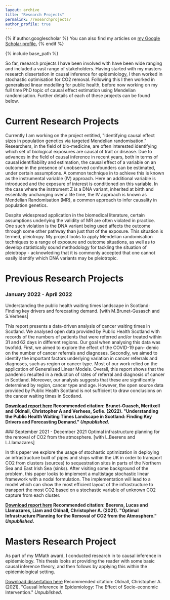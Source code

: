 ```yaml
---
layout: archive
title: "Research Projects"
permalink: /researchprojects/
author_profile: true
---
```


{% if author.googlescholar %}
  You can also find my articles on <u><a href="{{author.googlescholar}}">my Google Scholar profile</a>.</u>
{% endif %}

{% include base_path %}

So far, research projects I have been involved with have been wide ranging and included a vast range of stakeholders. Having started with my masters research dissertation in causal inference for epidemiology, I then worked in stochastic optimisation for CO2 removal. Following this I then worked in generalised linear modelling for public health, before now working on my full time PhD topic of causal effect estimation using Mendelian randomisation. Further details of each of these projects can be found below.

Current Research Projects
====

Currently I am working on the project entitled, "Identifying causal effect sizes in population genetics via targeted Mendelian randomisation." Researchers, in the field of bio-medicine, are often interested identifying which set of biological exposures are causal of trait or disease. Due to advances in the field of causal inference in recent years, both in terms of causal identifiability and estimation, the causal effect of a variable on an outcome in the presence of unobserved confounders can be estimated, under certain assumptions. A common technique in to achieve this is known as the instrumental variable (IV) approach. Here an additional variable is introduced and the exposure of interest is conditioned on this variable. In the case where the instrument Z is a DNA variant, inherited at birth and essentially unchanging over a life time, the IV approach is known as Mendelian Randomisation (MR), a common approach to infer causality in population genetics. 

Despite widespread application in the biomedical literature, certain assumptions underlying the validity of MR are often violated in practice. One such violation is the DNA variant being used affects the outcome through some other pathway than just that of the exposure. This situation is termed, pleiotropy. My project looks to apply Mendelian randomisation techniques to a range of exposure and outcome situations, as well as to develop statistically sound methodology for tackling the situation of pleiotropy - acknowleding that it is commonly accepted that one cannot easily identify which DNA variants may be pleiotropic.

Previous Research Projects
====
### January 2022 - April 2022
Understanding the public health waiting times landscape in Scotland: Finding key drivers and forecasting demand. 
[with M.Brunet-Gusasch and S.Verhees]

This report presents a data-driven analysis of cancer waiting times in Scotland. We analysed open data provided by Public Health Scotland with records of the numbers of patients that were referred and/or treated within 31 and 62 days in different regions. Our goal when analysing this data was twofold. First, we aimed to explore the effect of the COVID-19 pan- demic on the number of cancer referrals and diagnoses. Secondly, we aimed to identify the important factors underlying variation in cancer referrals and diagnoses, such as region or cancer type. Most of our work relied on the application of Generalised Linear Models. Overall, this report shows that the pandemic resulted in a reduction of rates of referral and diagnosis of cancer in Scotland. Moreover, our analysis suggests that these are significantly determined by region, cancer type and age. However, the open source data provided by Public Health Scotland is not sufficient to draw conclusions on the cancer waiting times in Scotland.

**[Download report here](http://chrisoldnall.github.io/files/publichealthscotland2022.pdf)
Recommended citation: Brunet-Guasch, Meritxell and Oldnall, Christopher A and Verhees, Sofie. (2022). "Understanding the Public Health Waiting Times Landscape in Scotland: Finding Key Drivers and Forecasting Demand." <i>Unpublished</i>.**

### September 2021 - December 2021
Optimal infrastructure planning for the removal of CO2 from the atmosphere. 
[with L.Beerens and L.Llamazares]

In this paper we explore the usage of stochastic optimization in deploying an infrastructure built of pipes and ships within the UK in order to transport CO2 from clusters (sources) to sequestration sites in parts of the Northern Sea and East Irish Sea (sinks). After visiting some background of the problem, this paper looks to implement a multistage stochastic linear framework with a nodal formulation. The implementation will lead to a model which can show the most efficient layout of the infrastructure to transport the most CO2 based on a stochastic variable of unknown CO2 capture from each cluster.

**[Download report here](http://chrisoldnall.github.io/files/optimalinfrastructure2021.pdf)
Recommended citation: Beerens, Lucas and Llamazares, Liam and Oldnall, Christopher A. (2021). "Optimal Infrastructure Planning for the Removal of CO2 from the Atmosphere." <i>Unpublished</i>.**


Masters Research Project
====
As part of my MMath award, I conducted research in to causal inference in epidemiology. This thesis looks at providing the reader with some basic causal inference theory, and then follows by applying this within the epidemiological setting.

[Download dissertation here](http://chrisoldnall.github.io/files/causalinferenceepidemiology.pdf)
Recommended citation: Oldnall, Christopher A. (2021). "Causal Inference in Epidemiology: The Effect of Socio-economic Intervention." <i>Unpublished</i>.